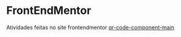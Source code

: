 # FrontEndMentor
 Atividades feitas no site frontendmentor
<a href="https://leticia-emily-moraes.github.io/FrontEndMentor/qr-code-component-main/">qr-code-component-main</a>
